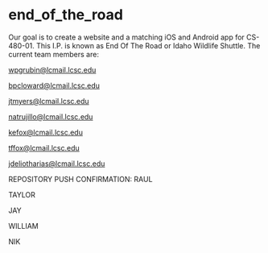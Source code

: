 # end_of_the_road
Our goal is to create a website and a matching iOS and Android app for CS-480-01. This I.P. is known as End Of The Road or Idaho Wildlife Shuttle. The current team members are:

wpgrubin@lcmail.lcsc.edu

bpcloward@lcmail.lcsc.edu

jtmyers@lcmail.lcsc.edu

natrujillo@lcmail.lcsc.edu

kefox@lcmail.lcsc.edu

tffox@lcmail.lcsc.edu

jdeliotharias@lcmail.lcsc.edu

REPOSITORY PUSH CONFIRMATION:
RAUL
    
TAYLOR
    
JAY
    
WILLIAM
    
NIK
    
